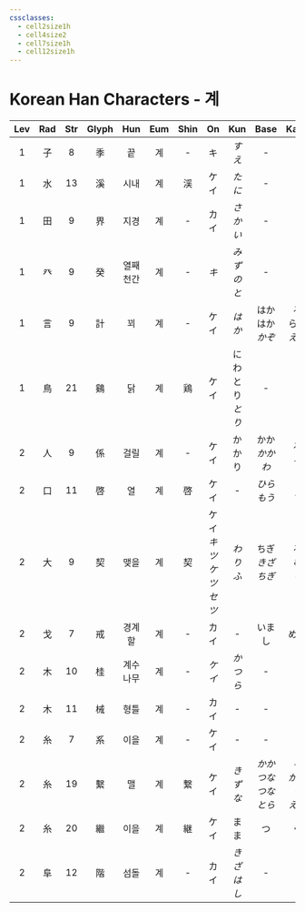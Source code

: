 ```yaml
---
cssclasses:
  - cell2size1h
  - cell4size2
  - cell7size1h
  - cell12size1h
---
```


# Korean Han Characters - 계

| Lev | Rad | Str | Glyph |  Hun  | Eum | Shin |           On           |     Kun      |          Base          |         Kana         | Simp |   Man    |  Can  |
| :-: | :-: | :-: | :---: | :---: | :-: | :--: | :--------------------: | :----------: | :--------------------: | :------------------: | :--: | :------: | :---: |
|  1  |  子  |  8  |   季   |   끝   |  계  |  -   |           キ            |     *すえ*     |           -            |          -           |  -   |    jì    | gwai3 |
|  1  |  水  | 13  |   溪   |  시내   |  계  |  渓   |           ケイ           |     *たに*     |           -            |          -           |  -   |    xī    | kai1  |
|  1  |  田  |  9  |   界   |  지경   |  계  |  -   |           カイ           |    *さかい*     |           -            |          -           |  -   |   jiè    | gaai3 |
|  1  |  癶  |  9  |   癸   | 열째 천간 |  계  |  -   |          *キ*           |    *みずのと*    |           -            |          -           |  -   |   guǐ    | gwai3 |
|  1  |  言  |  9  |   計   |   꾀   |  계  |  -   |           ケイ           |     *はか*     |    はか<br>はか<br>*かぞ*    |   る<br>らう<br>*える*    |  计   |    jì    | gai3  |
|  1  |  鳥  | 21  |   鷄   |   닭   |  계  |  鶏   |           ケイ           | にわとり<br>*とり* |           -            |          -           |  鸡   |    jī    | gai1  |
|  2  |  人  |  9  |   係   |  걸릴   |  계  |  -   |           ケイ           |     かかり      |      かか<br>*かかわ*       |       る<br>*る*       |  系   |    xì    | hai6  |
|  2  |  口  | 11  |   啓   |   열   |  계  |  啓   |           ケイ           |      -       |       *ひら<br>もう*       |       *く<br>す*       |  启   |    qǐ    | kai2  |
|  2  |  大  |  9  |   契   |  맺을   |  계  |  契   | ケイ<br>*キツ<br>ケツ<br>セツ* |    *わりふ*     |    ちぎ<br>*きざ<br>ちぎ*    |   る<br>*む*<br>*り*    |  -   |    qì    | kai3  |
|  2  |  戈  |  7  |   戒   |  경계할  |  계  |  -   |           カイ           |      -       |          いまし           |          める          |  -   |   jiè    | gaai3 |
|  2  |  木  | 10  |   桂   | 계수나무  |  계  |  -   |          *ケイ*          |    *かつら*     |           -            |          -           |  -   |   guì    | gwai3 |
|  2  |  木  | 11  |   械   |  형틀   |  계  |  -   |           カイ           |      -       |           -            |          -           |  -   |   xiè    | haai6 |
|  2  |  糸  |  7  |   系   |  이을   |  계  |  -   |           ケイ           |      -       |           -            |          -           |  -   |    xì    | hai6  |
|  2  |  糸  | 19  |   繫   |   맬   |  계  |  繋   |           ケイ           |    *きずな*     | *かか<br>つな<br>つな<br>とら* | *る<br>がる<br>ぐ<br>える* |  系   | jì<br>xì | hai6  |
|  2  |  糸  | 20  |   繼   |  이을   |  계  |  継   |           ケイ           |      まま      |           つ            |          ぐ           |  继   |    jì    | gai3  |
|  2  |  阜  | 12  |   階   |  섬돌   |  계  |  -   |           カイ           |    *きざはし*    |           -            |          -           |  阶   |   jiē    | gaai1 |
